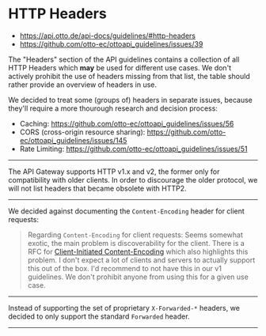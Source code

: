 # HTTP Headers

- <https://api.otto.de/api-docs/guidelines/#http-headers>
- <https://github.com/otto-ec/ottoapi_guidelines/issues/39>

The "Headers" section of the API guidelines contains a collection of all HTTP Headers which **may** be used for different use cases. We don't actively prohibit the use of headers missing from that list, the table should rather provide an overview of headers in use.

We decided to treat some (groups of) headers in separate issues, because they'll require a more thourough research and decision process:

- Caching: <https://github.com/otto-ec/ottoapi_guidelines/issues/56>
- CORS (cross-origin resource sharing): <https://github.com/otto-ec/ottoapi_guidelines/issues/145>
- Rate Limiting: <https://github.com/otto-ec/ottoapi_guidelines/issues/51>

---

The API Gateway supports HTTP v1.x and v2, the former only for compatibility with older clients. In order to discourage the older protocol, we will not list headers that became obsolete with HTTP2.

---

We decided against documenting the `Content-Encoding` header for client requests:

> Regarding `Content-Encoding` for client requests:
> Seems somewhat exotic, the main problem is discoverability for the client. There is a RFC for [Client-Initiated Content-Encoding](https://tools.ietf.org/html/rfc7694) which also highlights this problem. I don't expect a lot of clients and servers to actually support this out of the box. I'd recommend to not have this in our v1 guidelines. We don't prohibit anyone from using this for a given use case.

---

Instead of supporting the set of proprietary `X-Forwarded-*` headers, we decided to only support the standard `Forwarded` header.

---
